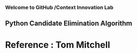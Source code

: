 ### Welcome to GitHub /Context Innovation Lab 
## Python Candidate Elimination Algorithm 
# Reference : Tom Mitchell 
